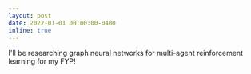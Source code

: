 ```yaml
---
layout: post
date: 2022-01-01 00:00:00-0400
inline: true
---
```


I'll be researching graph neural networks for multi-agent reinforcement learning for my FYP!